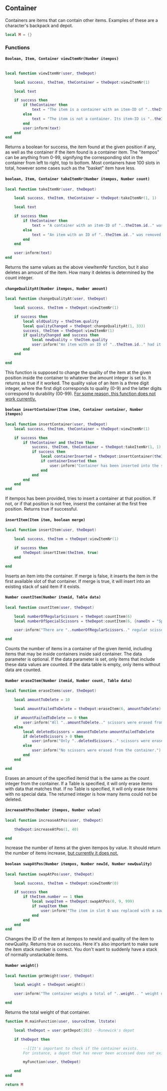 ## Container

Containers are items that can contain other items. Examples of these are a character's backpack and depot. 

```lua
local M = {}
```

### Functions

#### `Boolean, Item, Container viewItemNr(Number itempos)`

```lua

local function viewItemNr(user, theDepot)

    local success, theItem, theContainer = theDepot:viewItemNr(1)

    local text

    if success then
        if theContainer then
            text = "The item is a container with an item-ID of "..theItem.id
        else
            text = "The item is not a container. Its item-ID is "..theItem.id
        end
        user:inform(text)
    end
end
```

Returns a boolean for success, the item found at the given position if any, as well as the container if the item found is a container item.
The "itempos" can be anything from 0-99, signifying the corresponding slot in the container from left to right, top to bottom.
Most containers have 100 slots in total, however some cases such as the "basket" item have less.

#### `boolean, Item, Container takeItemNr(Number itempos, Number count)`

```lua
local function takeItemNr(user, theDepot)

    local success, theItem, theContainer = theDepot:takeItemNr(1, 1)

    local text

    if success then
        if theContainer then
            text = "A container with an item-ID of "..theItem.id.." was removed from the container."
        else
            text = "An item with an ID of "..theItem.id.." was removed from the container."
        end
    end

    user:inform(text)
end
```

Returns the same values as the above viewItemNr function, but it also deletes an amount of the item. How many it deletes is determined by the count integer.

#### `changeQualityAt(Number itempos, Number amount)`

```lua
local function changeQualityAt(user, theDepot)

    local success, theItem = theDepot:viewItemNr(1)

    if success then
        local oldQuality = theItem.quality
        local qualityChanged = theDepot:changeQualityAt(1, 333)
        success, theItem = theDepot:viewItemNr(1)
        if qualityChanged and success then
            local newQuality = theItem.quality
            user:inform("An item with an ID of "..theItem.id.." had it's quality changed from "..oldQuality.. " to "..newQuality..".")
        end
    end

end
```

This function is supposed to change the quality of the item at the given position inside the container to whatever the amount integer is set to. It returns as true if it worked.
The quality value of an item is a three digit  integer, where the first digit corresponds to quality (0-9) and the latter digits correspond to durability (00-99).
[For some reason, this function does not work currently.](https://github.com/Illarion-eV/Illarion-Server/issues/81)

#### `boolean insertContainer(Item item, Container container, Number itempos)`

```lua
local function insertContainer(user, theDepot)
    local success, theItem, theContainer = theDepot:viewItemNr(1)

    if success then
        if theContainer and theItem then
            success, theItem, theContainer = theDepot:takeItemNr(1, 1)
            if success then
                local containerInserted = theDepot:insertContainer(theItem, theContainer, 2)
                if containerInserted then
                    user:inform("Container has been inserted into the slot.")
                end
            end
        end
    end
end
```

If itempos has been provided, tries to insert a container at that position. If not, or if that position is not free, inserst the container at the first free position. Returns true if successful.

#### `insertItem(Item item, boolean merge)`

```lua
local function insertItem(user, theDepot)

    local success, theItem = theDepot:viewItemNr(1)

    if success then
        theDepot:insertItem(theItem, true)
    end

end
```
Inserts an item into the container. 
If merge is false, it inserts the item in the first available slot of that container.
If merge is true, it will insert into an existing stack of said item if it exists.

#### `Number countItem(Number itemid, Table data)`

```lua
local function countItem(user, theDepot)

    local numberOfRegularScissors = theDepot:countItem(6)
    local numberOfSpecialScissors = theDepot:countItem(6, {nameEn = "Special Scissor"})

    user:inform("There are "..numberOfRegularScissors.." regular scissors and "..numberOfSpecialScissors.. " special scissors in the container.")

end
```

Counts the number of items in a container of the given itemid, including items that may be inside containers inside said container.
The data parameter is optional. If the data parameter is set, only items that include these data values are counted. If the data table is empty, only items without data are counted.

#### `Number eraseItem(Number itemid, Number count, Table data)`

```lua
local function eraseItems(user, theDepot)

    local amountToDelete = 10

    local amountFailedToDelete = theDepot:eraseItem(6, amountToDelete)

    if amountFailedToDelete == 0 then
        user:inform("All "..amountToDelete.." scissors were erased from the container.")
    else
        local deletedScissors = amountToDelete-amountFailedToDelete
        if deletedScissors > 0 then
            user:inform("Only "..deletedScissors.." scissors were erased from the container.")
        else
            user:inform("No scissors were erased from the container.")
        end
    end

end
```

Erases an amount of the specified itemid that is the same as the count integer from the container. If a Table is specified, it will only erase items with data that matches that. If no Table is specified, it will only erase items with no special data. The returned integer is how many items could not be deleted.

#### `increaseAtPos(Number itempos, Number value)`

```lua
local function increaseAtPos(user, theDepot)

    theDepot:increaseAtPos(1, 40)

end
```
Increase the number of items at the given itempos by value.
It should return the number of items increase, [but currently it does not.](https://github.com/Illarion-eV/Illarion-Server/issues/82)

#### `boolean swapAtPos(Number itempos, Number newId, Number newQuality)`

```lua
local function swapAtPos(user, theDepot)

    local success, theItem = theDepot:viewItemNr(0)

    if success then
        if theItem.number == 1 then
            local swapItem = theDepot:swapAtPos(0, 9, 999)
            if swapItem then
                user:inform("The item in slot 0 was replaced with a saw and the quality was set to 999")
            end
        end
    end
end
```

Changes the ID of the item at itempos to newId and quality of the item to newQuality.
Returns true on success.
Here it's also important to make sure the item stack number is correct. You don't want to suddenly have a stack of normally unstackable items.

#### `Number weight()`

```lua
local function getWeight(user, theDepot)

    local weight = theDepot:weight()

    user:inform("The container weighs a total of "..weight.. " weight units.")

end

```

Returns the total weight of that container.

```lua
function M.mainFunction(user, sourceItem, ltstate)

    local theDepot = user:getDepot(101) --Runewick's depot

    if theDepot then

        --[[It's important to check if the container exists. 
        For instance, a depot that has never been accessed does not exist for that character.]]

        myFunction(user, theDepot)

    end
end

return M
```